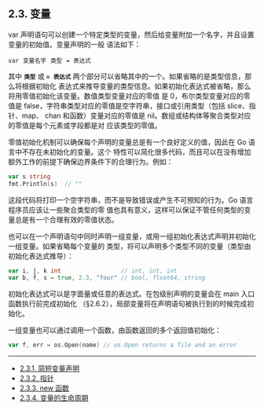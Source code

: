 ## 2.3. 变量

var 声明语句可以创建一个特定类型的变量，然后给变量附加一个名字，并且设置变量的初始值。变量声明的一般
语法如下：

<pre>
<code>var</code> <code>变量名字</code> <code>类型</code> <code>= 表达式</code>
</pre>

其中 **`类型`** 或 **`= 表达式`** 两个部分可以省略其中的一个。如果省略的是类型信息，那么将根据初始化
表达式来推导变量的类型信息。如果初始化表达式被省略，那么将用零值初始化该变量。数值类型变量对应的零值
是 0，布尔类型变量对应的零值是 false，字符串类型对应的零值是空字符串，接口或引用类型（包括 slice、指
针、map、 chan 和函数）变量对应的零值是 nil。数组或结构体等聚合类型对应的零值是每个元素或字段都是对
应该类型的零值。

零值初始化机制可以确保每个声明的变量总是有一个良好定义的值，因此在 Go 语言中不存在未初始化的变量。这个
特性可以简化很多代码，而且可以在没有增加额外工作的前提下确保边界条件下的合理行为。例如：

```go
var s string
fmt.Println(s)  // ""
```

这段代码将打印一个空字符串，而不是导致错误或产生不可预知的行为。Go 语言程序员应该让一些聚合类型的零
值也具有意义，这样可以保证不管任何类型的变量总是有一个合理有效的零值状态。

也可以在一个声明语句中同时声明一组变量，或用一组初始化表达式声明并初始化一组变量。如果省略每个变量的
类型，将可以声明多个类型不同的变量（类型由初始化表达式推导）：

```go
var i, j, k int                 // int, int, int
var b, f, s = true, 2.3, "four" // bool, float64, string
```

初始化表达式可以是字面量或任意的表达式。在包级别声明的变量会在 main 入口函数执行前完成初始化
（§2.6.2），局部变量将在声明语句被执行到的时候完成初始化。

一组变量也可以通过调用一个函数，由函数返回的多个返回值初始化：

```go
var f, err = os.Open(name) // os.Open returns a file and an error
```

------------------

-  [2.3.1. 简短变量声明](./ch2-03-1.md)
-  [2.3.2. 指针](./ch2-03-2.md)
-  [2.3.3. new 函数](./ch2-03-3.md)
-  [2.3.4. 变量的生命周期](./ch2-03-4.md)

